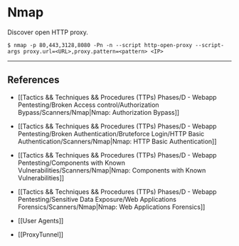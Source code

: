 # Nmap

Discover open HTTP proxy.

```
$ nmap -p 80,443,3128,8080 -Pn -n --script http-open-proxy --script-args proxy.url=<URL>,proxy.pattern=<pattern> <IP>
```

---
## References

- [[Tactics && Techniques && Procedures (TTPs) Phases/D - Webapp Pentesting/Broken Access control/Authorization Bypass/Scanners/Nmap|Nmap: Authorization Bypass]]

- [[Tactics && Techniques && Procedures (TTPs) Phases/D - Webapp Pentesting/Broken Authentication/Bruteforce Login/HTTP Basic Authentication/Scanners/Nmap|Nmap: HTTP Basic Authentication]]

- [[Tactics && Techniques && Procedures (TTPs) Phases/D - Webapp Pentesting/Components with Known Vulnerabilities/Scanners/Nmap|Nmap: Components with Known Vulnerabilities]]

- [[Tactics && Techniques && Procedures (TTPs) Phases/D - Webapp Pentesting/Sensitive Data Exposure/Web Applications Forensics/Scanners/Nmap|Nmap: Web Applications Forensics]]

- [[User Agents]]

- [[ProxyTunnel]]